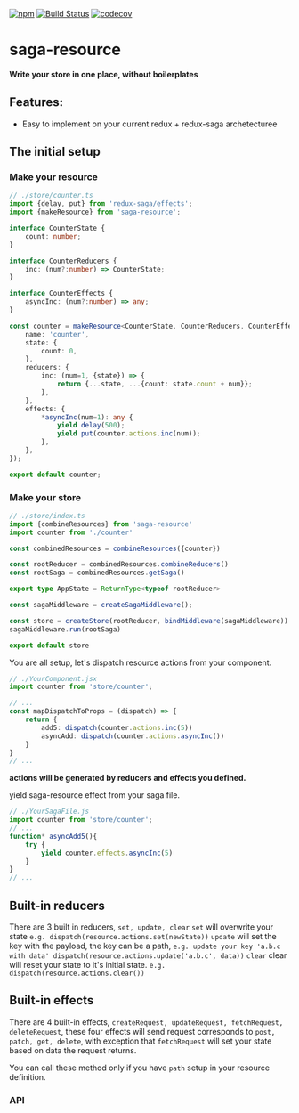 [![npm][npm-image]][npm-url] [![Build Status][travis-image]][travis-url] [![codecov][codecov-image]][codecov-url]

saga-resource
=============

**Write your store in one place, without boilerplates**

Features:
------------
- Easy to implement on your current redux + redux-saga archetecturee 

## The initial setup

### Make your resource
```typescript
// ./store/counter.ts
import {delay, put} from 'redux-saga/effects';
import {makeResource} from 'saga-resource';

interface CounterState {
	count: number;
}

interface CounterReducers {
	inc: (num?:number) => CounterState;
}

interface CounterEffects {
	asyncInc: (num?:number) => any;
}

const counter = makeResource<CounterState, CounterReducers, CounterEffects>({
	name: 'counter',
	state: {
		count: 0,
	},
	reducers: {
		inc: (num=1, {state}) => {
			return {...state, ...{count: state.count + num}};
		},
	},
	effects: {
		*asyncInc(num=1): any {
		    yield delay(500);
			yield put(counter.actions.inc(num));
		},
	},
});

export default counter;
```

### Make your store
```typescript 
// ./store/index.ts
import {combineResources} from 'saga-resource'
import counter from './counter'

const combinedResources = combineResources({counter})

const rootReducer = combinedResources.combineReducers()
const rootSaga = combinedResources.getSaga()

export type AppState = ReturnType<typeof rootReducer>

const sagaMiddleware = createSagaMiddleware();

const store = createStore(rootReducer, bindMiddleware(sagaMiddleware))
sagaMiddleware.run(rootSaga)

export default store
```

You are all setup, let's dispatch resource actions from your component.
```typescript
// ./YourComponent.jsx
import counter from 'store/counter';

// ...
const mapDispatchToProps = (dispatch) => {
    return {
        add5: dispatch(counter.actions.inc(5))
        asyncAdd: dispatch(counter.actions.asyncInc())
    }
}
// ...
```
**actions will be generated by reducers and effects you defined.**

yield saga-resource effect from your saga file.
```typescript
// ./YourSagaFile.js
import counter from 'store/counter';
// ...
function* asyncAdd5(){
    try {
        yield counter.effects.asyncInc(5)
    }
}
// ...
```

## Built-in reducers
There are 3 built in reducers, `set, update, clear`
`set` will overwrite your state `e.g. dispatch(resource.actions.set(newState))`
`update` will set the key with the payload, the key can be a path, `e.g. update your key 'a.b.c with data' dispatch(resource.actions.update('a.b.c', data))`
`clear` clear will reset your state to it's initial state. `e.g. dispatch(resource.actions.clear())`

## Built-in effects
There are 4 built-in effects, `createRequest, updateRequest, fetchRequest, deleteRequest`, these four effects will send request corresponds to `post, patch, get, delete`, with exception that `fetchRequest` will set your state based on data the request returns.

You can call these method only if you have `path` setup in your resource definition.


### API

[npm-image]: https://img.shields.io/npm/v/saga-resource.svg?style=flat
[npm-url]: https://www.npmjs.com/package/saga-resource
[travis-image]: https://travis-ci.com/MichaelDuo/saga-resource.svg?branch=master
[travis-url]: https://travis-ci.com/MichaelDuo/saga-resource
[codecov-image]: https://codecov.io/gh/michaelduo/saga-resource/branch/master/graph/badge.svg
[codecov-url]: https://codecov.io/gh/MichaelDuo/saga-resource
